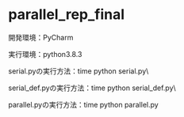 # parallel_rep_final

開発環境：PyCharm

実行環境：python3.8.3


serial.pyの実行方法：time python serial.py\\ 

serial_def.pyの実行方法：time python serial_def.py\\ 

parallel.pyの実行方法：time python parallel.py
